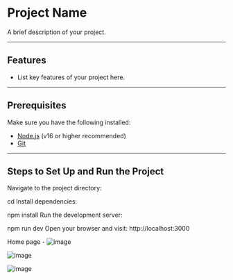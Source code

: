 # Project Name

A brief description of your project.

---

## Features
- List key features of your project here.

---

## Prerequisites
Make sure you have the following installed:
- [Node.js](https://nodejs.org/) (v16 or higher recommended)
- [Git](https://git-scm.com/)

---

## Steps to Set Up and Run the Project

Navigate to the project directory:



cd <project-folder>
Install dependencies:



npm install
Run the development server:



npm run dev
Open your browser and visit:
http://localhost:3000







Home page - ![image](https://github.com/user-attachments/assets/8454982e-9c07-4c6f-b082-13cb9f10b90b)


![image](https://github.com/user-attachments/assets/627fd381-3344-4816-850b-5f6f3504b855)




![image](https://github.com/user-attachments/assets/d1cfbc10-bde8-42b5-8fcc-280a3f82a9c1)

